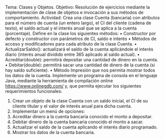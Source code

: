Tema: Clases y Objetos.
Objetivo: Resolución de ejercicios mediante la implementación de clase de objetos e
invocación a sus métodos de comportamiento.
Actividad: Crea una clase Cuenta (bancaria) con atributos para el número de cuenta
(un entero largo), el CI del cliente (cadena de texto), el saldo actual y el interés
anual que se aplica a la cuenta (porcentaje). Define en la clase los siguientes métodos:
• Constructor por defecto y constructor con parámetros de CI, saldo e interés
• Métodos de acceso y modificadores para cada atributo de la clase Cuenta.
• ActualizarSaldo(): actualizará el saldo de la cuenta aplicándole el interés
diario (interés anual dividido entre 365 aplicado al saldo actual).
• Acreditar(double): permitirá depositar una cantidad de dinero en la cuenta.
• Debitar(double): permitirá sacar una cantidad de dinero de la cuenta (si hay
saldo suficiente).
• Método Impresión que nos permita mostrar todos los datos de la cuenta.
Implemente un programa de consola en el lenguaje Java, mediante la herramienta de
compilación online https://www.onlinegdb.com/ y, que permita ejecutar los siguientes
requerimientos funcionales:
1. Crear un objeto de la clase Cuenta con un saldo inicial, el CI de su cliente titular
y el valor de interés anual para dicha cuenta.
2. Implementar un menú de opciones:
1. Acreditar dinero a la cuenta bancaria conocido el monto a depositar.
2. Debitar dinero de la cuenta bancaria conocido el monto a sacar.
3. Actualizar el saldo de la cuenta aplicando el interés diario programado.
4. Mostrar los datos de la cuenta bancaria.
